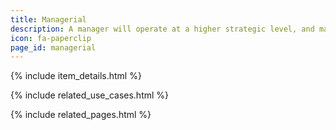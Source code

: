 ```yaml
---
title: Managerial
description: A manager will operate at a higher strategic level, and may not necessarily want the deep technical / implementation details around RO-crates. A higher level view of RO-crates in a wider context is required.
icon: fa-paperclip
page_id: managerial
---
```

{% include item_details.html %}

{% include related_use_cases.html %}

{% include related_pages.html %}
